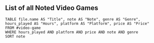 ##  List of all Noted Video Games

```dataview
TABLE file.name AS "Title", note AS "Note", genre AS "Genre", hours_played AS "Hours", platform AS "Platform", price AS "Price"
FROM #video-game
WHERE hours_played AND platform AND price AND note AND genre
SORT note
```

